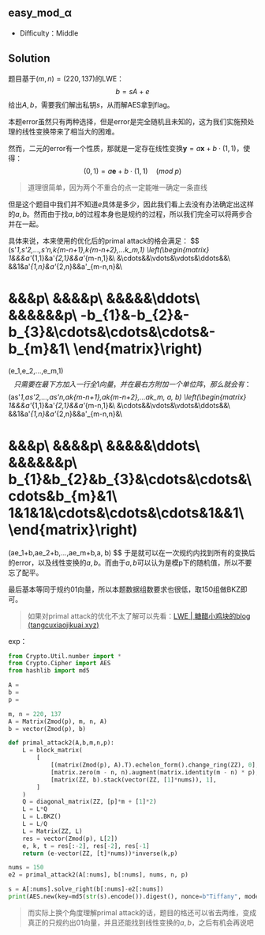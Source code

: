 ## easy_mod_α

+ Difficulty：Middle

## Solution

题目基于$(m,n)=(220,137)$的LWE：
$$
b = sA + e
$$
给出$A,b$，需要我们解出私钥$s$，从而解AES拿到flag。

本题error虽然只有两种选择，但是error是完全随机且未知的，这为我们实施预处理的线性变换带来了相当大的困难。

然而，二元的error有一个性质，那就是一定存在线性变换$\textbf{y} = a\textbf{x} + b\cdot(1,1)$，使得：
$$
(0,1) = a\textbf{e} + b\cdot(1,1) \quad(mod\;p)
$$

> 道理很简单，因为两个不重合的点一定能唯一确定一条直线

但是这个题目中我们并不知道$e$具体是多少，因此我们看上去没有办法确定出这样的$a,b$。然而由于找$a,b$的过程本身也是规约的过程，所以我们完全可以将两步合并在一起。

具体来说，本来使用的优化后的primal attack的格会满足：
$$
(s'_1,s'_2,...,s'_n,k_{m-n+1},k_{m-n+2},...k_m,1)
\left(\begin{matrix}
1&&&a'_{1,1}&a'_{2,1}&&a'_{m-n,1}&\\
&\cdots&&\vdots&\vdots&\ddots&&\\
&&1&a'_{1,n}&a'_{2,n}&&a'_{m-n,n}&\\

&&&p\\
&&&&p\\
&&&&&\ddots\\
&&&&&&p\\
-b_{1}&-b_{2}&-b_{3}&\cdots&\cdots&\cdots&-b_{m}&1\\
\end{matrix}\right)
=
(e_1,e_2,...,e_m,1)
$$
只需要在最下方加入一行全1向量，并在最右方附加一个单位阵，那么就会有：
$$
(as'_1,as'_2,...,as'_n,ak_{m-n+1},ak_{m-n+2},...ak_m, a, b)
\left(\begin{matrix}
1&&&a'_{1,1}&a'_{2,1}&&a'_{m-n,1}&\\
&\cdots&&\vdots&\vdots&\ddots&&\\
&&1&a'_{1,n}&a'_{2,n}&&a'_{m-n,n}&\\

&&&p\\
&&&&p\\
&&&&&\ddots\\
&&&&&&p\\
b_{1}&b_{2}&b_{3}&\cdots&\cdots&\cdots&b_{m}&1\\
1&1&1&\cdots&\cdots&\cdots&1&&1\\
\end{matrix}\right)
=
(ae_1+b,ae_2+b,...,ae_m+b,a, b)
$$
于是就可以在一次规约内找到所有的变换后的error，以及线性变换的$a,b$。而由于$a,b$可以认为是模p下的随机值，所以不要忘了配平。

最后基本等同于规约01向量，所以本题数据组数要求也很低，取150组做BKZ即可。

> 如果对primal attack的优化不太了解可以先看：[LWE | 糖醋小鸡块的blog (tangcuxiaojikuai.xyz)](https://tangcuxiaojikuai.xyz/post/758dd33a.html)

exp：

```python
from Crypto.Util.number import *
from Crypto.Cipher import AES
from hashlib import md5

A = 
b = 
p = 

m, n = 220, 137
A = Matrix(Zmod(p), m, n, A)
b = vector(Zmod(p), b)

def primal_attack2(A,b,m,n,p):
    L = block_matrix(
        [
            [(matrix(Zmod(p), A).T).echelon_form().change_ring(ZZ), 0],
            [matrix.zero(m - n, n).augment(matrix.identity(m - n) * p), 0],
            [matrix(ZZ, b).stack(vector(ZZ, [1]*nums)), 1],
        ]
    )
    Q = diagonal_matrix(ZZ, [p]*m + [1]*2)
    L = L*Q
    L = L.BKZ()
    L = L/Q
    L = Matrix(ZZ, L)
    res = vector(Zmod(p), L[2])
    e, k, t = res[:-2], res[-2], res[-1]
    return (e-vector(ZZ, [t]*nums))*inverse(k,p)

nums = 150
e2 = primal_attack2(A[:nums], b[:nums], nums, n, p)

s = A[:nums].solve_right(b[:nums]-e2[:nums])
print(AES.new(key=md5(str(s).encode()).digest(), nonce=b"Tiffany", mode=AES.MODE_CTR).decrypt(bytes.fromhex("b6f1c4afa09e0a0fef73d86755e7babb24671cf9ac204f761d37286c5c66111f4c99a56bdd1e167c89f1a849edc0")))
```

> 而实际上换个角度理解primal attack的话，题目的格还可以省去两维，变成真正的只规约出01向量，并且还能找到线性变换的$a,b$，之后有机会再说吧
